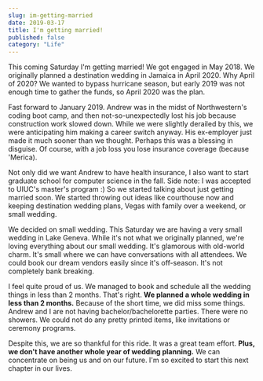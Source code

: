 ```yaml
---
slug: im-getting-married
date: 2019-03-17
title: I'm getting married!
published: false
category: "Life"
---
```


This coming Saturday I'm getting married! We got engaged in May 2018. We originally planned a destination wedding in Jamaica in April 2020. 
Why April of 2020? We wanted to bypass hurricane season, but early 2019 was not enough time to gather the funds, so April 2020 was the plan. 


Fast forward to January 2019. Andrew was in the midst of Northwestern's coding boot camp, and then not-so-unexpectedly lost his job because 
construction work slowed down. While we were slightly derailed by this, we were anticipating him making a career switch anyway. His ex-employer just 
made it much sooner than we thought. Perhaps this was a blessing in disguise. Of course, with a job loss you lose insurance coverage (because 
'Merica).


Not only did we want Andrew to have health insurance, I also want to start graduate school for computer science in the fall. 
Side note: I was accepted to UIUC's master's program :) So we started talking about just getting married soon. We started throwing out ideas 
like courthouse now and keeping destination wedding plans, Vegas with family over a weekend, or small wedding. 


We decided on small wedding. This Saturday we are having a very small wedding in Lake Geneva. While it's not what we originally planned, 
we're loving everything about our small wedding. It's glamorous with old-world charm. It's small where we can have conversations with 
all attendees. We could book our dream vendors easily since it's off-season. It's not completely bank breaking. 

I feel quite proud of us. We managed to book and schedule all the wedding things in less than 2 months. That's right. <strong>We planned a 
whole wedding in less than 2 months.</strong> Because of the short time, we did miss some things. Andrew and I are not having 
bachelor/bachelorette parties. There were no showers. We could not do any pretty printed items, like invitations or ceremony programs. 


Despite this, we are so thankful for this ride. It was a great team effort. <strong>Plus, we don't have another whole year of wedding planning.</strong> 
We can concentrate on being us and on our future. I'm so excited to start this next chapter in our lives. 